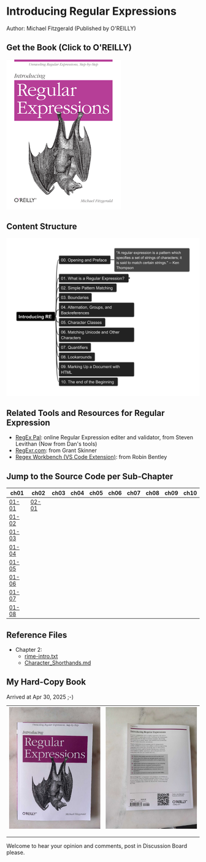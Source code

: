 # Introducing Regular Expressions

Author: Michael Fitzgerald (Published by O'REILLY)

## Get the Book (Click to O'REILLY)

[![book cover](img/Intro_RE_bookcover-small.png)](https://www.oreilly.com/library/view/introducing-regular-expressions/9781449338879/)

## Content Structure

![mindmind-l1](img/Introducing_Regular_Expressions.png)

## Related Tools and Resources for Regular Expression

- [RegEx Pal](https://www.regexpal.com/): online Regular Expression editer and validator, from Steven Levithan (Now from Dan's tools)
- [RegExr.com](https://regexr.com/): from Grant Skinner
- [Regex Workbench (VS Code Extension)](https://marketplace.visualstudio.com/items?itemName=robinbentley.vscode-regex-workbench): from Robin Bentley

## Jump to the Source Code per Sub-Chapter

| ch01 | ch02 | ch03 | ch04 | ch05 | ch06 | ch07 | ch08 | ch09 | ch10 |
| --- | --- | --- | --- | --- | --- | --- | --- | --- | --- |
| [01-01](ch01/01-01.md) | [02-01](ch02/02-01.md) | | | | | | | | |
| [01-02](ch01/01-02.md) | | | | | | | | | |
| [01-03](ch01/01-03.md) | | | | | | | | | |
| [01-04](ch01/01-04.md) | | | | | | | | | |
| [01-05](ch01/01-05.md) | | | | | | | | | |
| [01-06](ch01/01-06.md) | | | | | | | | | |
| [01-07](ch01/01-07.md) | | | | | | | | | |
| [01-08](ch01/01-08.md) | | | | | | | | | |

## Reference Files

- Chapter 2:
    - [rime-intro.txt](ch02/rime-intro.txt)
    - [Character_Shorthands.md](ch02/Character_Shorthands.md)

## My Hard-Copy Book

Arrived at Apr 30, 2025 ;-)

| ![book-front](img/my-introRE-book-front-small.jpg) | ![book-back](img/my-introRE-book-back-small.jpg) |
| --- | --- |

---

Welcome to hear your opinion and comments, post in Discussion Board please.